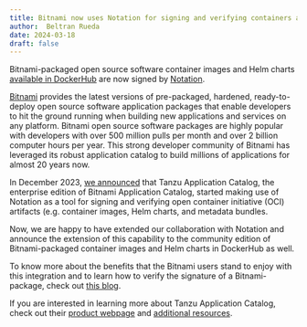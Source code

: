 ```yaml
---
title: Bitnami now uses Notation for signing and verifying containers and Helm charts on Docker Hub
author:  Beltran Rueda
date: 2024-03-18
draft: false
---
```


Bitnami-packaged open source software container images and Helm charts [available in DockerHub](https://hub.docker.com/u/bitnami) are now signed by [Notation](https://github.com/notaryproject/notation).

[Bitnami](https://bitnami.com) provides the latest versions of pre-packaged, hardened, ready-to-deploy open source software application packages that enable developers to hit the ground running when building new applications and services on any platform. Bitnami open source software packages are highly popular with developers with over 500 million pulls per month and over 2 billion computer hours per year. This strong developer community of Bitnami has leveraged its robust application catalog to build millions of applications for almost 20 years now.

In December 2023, [we announced](https://tanzu.vmware.com/content/tanzu-application-catalog-resources/tanzu-application-catalog-leverages-notation) that Tanzu Application Catalog, the enterprise edition of Bitnami Application Catalog, started making use of Notation as a tool for signing and verifying open container initiative (OCI) artifacts (e.g. container images, Helm charts, and metadata bundles.

Now, we are happy to have extended our collaboration with Notation and announce the extension of this capability to the community edition of Bitnami-packaged container images and Helm charts in DockerHub as well.

To know more about the benefits that the Bitnami users stand to enjoy with this integration and to learn how to verify the signature of a Bitnami-package, check out [this blog](https://blog.bitnami.com/2024/03/bitnami-packaged-containers-and-helm.html).

If you are interested in learning more about Tanzu Application Catalog, check out their [product webpage](https://tanzu.vmware.com/application-catalog) and [additional resources](https://tanzu.vmware.com/content/vmware-application-catalog-resources/jun-23-boost-developer-productivity-and-operator-confidence-with-secure-open-source-components).
